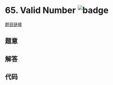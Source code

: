 # 65. Valid Number ![badge](https://img.shields.io/badge/-hard-red?style=flat-square)

[题目链接](https://leetcode.com/problems/valid-number)

## 题意

## 解答

## 代码

